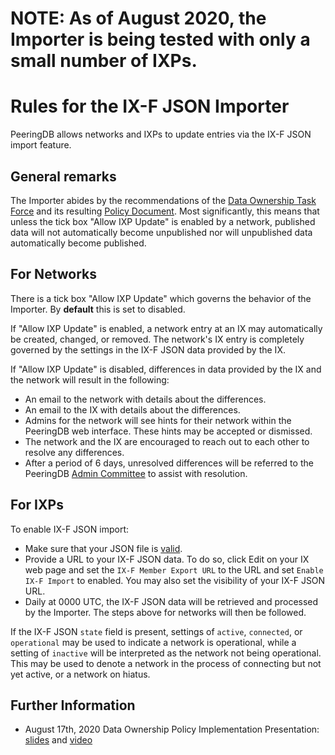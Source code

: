 # NOTE: As of August 2020, the Importer is being tested with only a small number of IXPs.

# Rules for the IX-F JSON Importer
PeeringDB allows networks and IXPs to update entries via the IX-F JSON import feature.

## General remarks
The Importer abides by the recommendations of the [Data Ownership Task Force](taskforce/dataownership) and its resulting [Policy Document](https://docs.peeringdb.com/gov/misc/2020-04-06_PeeringDB_Data_Ownership_Policy_Document_v1.0.pdf). Most significantly, this means that unless the tick box "Allow IXP Update" is enabled by a network, published data will not automatically become unpublished nor will unpublished data automatically become published.

## For Networks
There is a tick box "Allow IXP Update" which governs the behavior of the Importer. By **default** this is set to disabled.

If "Allow IXP Update" is enabled, a network entry at an IX may automatically be created, changed, or removed. The network's IX entry is completely governed by the settings in the IX-F JSON data provided by the IX.

If "Allow IXP Update" is disabled, differences in data provided by the IX and the network will result in the following:

- An email to the network with details about the differences.
- An email to the IX with details about the differences.
- Admins for the network will see hints for their network within the PeeringDB web interface. These hints may be accepted or dismissed.
- The network and the IX are encouraged to reach out to each other to resolve any differences.
- After a period of 6 days, unresolved differences will be referred to the PeeringDB [Admin Committee](committee/admin) to assist with resolution.

## For IXPs
To enable IX-F JSON import:

- Make sure that your JSON file is [valid](https://www.ixpdb.net/en/validator/).
- Provide a URL to your IX-F JSON data. To do so, click Edit on your IX web page and set the `IX-F Member Export URL` to the URL and set `Enable IX-F Import` to enabled. You may also set the visibility of your IX-F JSON URL.
- Daily at 0000 UTC, the IX-F JSON data will be retrieved and processed by the Importer. The steps above for networks will then be followed.

If the IX-F JSON `state` field is present, settings of `active`, `connected`, or `operational` may be used to indicate a network is operational, while a setting of `inactive` will be interpreted as the network not being operational. This may be used to denote a network in the process of connecting but not yet active, or a network on hiatus.

## Further Information
- August 17th, 2020 Data Ownership Policy Implementation Presentation: [slides](presentation/20200817-dtf-implementation.pdf) and [video](https://youtu.be/mtT_HojbIPs)
